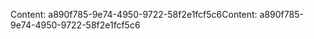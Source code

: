 <span data-ttu-id="255f3-101">Content: a890f785-9e74-4950-9722-58f2e1fcf5c6</span><span class="sxs-lookup"><span data-stu-id="255f3-101">Content: a890f785-9e74-4950-9722-58f2e1fcf5c6</span></span>